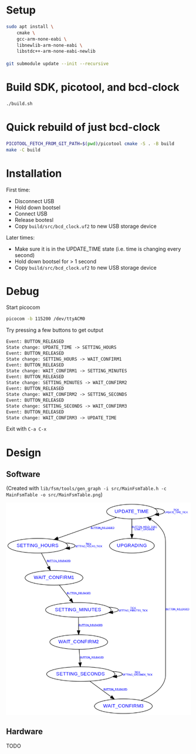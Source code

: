 # Setup

```sh
sudo apt install \
    cmake \
    gcc-arm-none-eabi \
    libnewlib-arm-none-eabi \
    libstdc++-arm-none-eabi-newlib

git submodule update --init --recursive
```

# Build SDK, picotool, and bcd-clock
```sh
./build.sh
```

# Quick rebuild of just bcd-clock
```sh
PICOTOOL_FETCH_FROM_GIT_PATH=$(pwd)/picotool cmake -S . -B build
make -C build
```

# Installation

First time:

* Disconnect USB
* Hold down bootsel
* Connect USB
* Release bootesl
* Copy `build/src/bcd_clock.uf2` to new USB storage device

Later times:

* Make sure it is in the UPDATE_TIME state (i.e. time is changing every second)
* Hold down bootsel for > 1 second
* Copy `build/src/bcd_clock.uf2` to new USB storage device

# Debug

Start picocom

```sh
picocom -b 115200 /dev/ttyACM0
```

Try pressing a few buttons to get output

```
Event: BUTTON_RELEASED
State change: UPDATE_TIME -> SETTING_HOURS
Event: BUTTON_RELEASED
State change: SETTING_HOURS -> WAIT_CONFIRM1
Event: BUTTON_RELEASED
State change: WAIT_CONFIRM1 -> SETTING_MINUTES
Event: BUTTON_RELEASED
State change: SETTING_MINUTES -> WAIT_CONFIRM2
Event: BUTTON_RELEASED
State change: WAIT_CONFIRM2 -> SETTING_SECONDS
Event: BUTTON_RELEASED
State change: SETTING_SECONDS -> WAIT_CONFIRM3
Event: BUTTON_RELEASED
State change: WAIT_CONFIRM3 -> UPDATE_TIME
```

Exit with `C-a C-x`

# Design

## Software

(Created with `lib/fsm/tools/gen_graph -i src/MainFsmTable.h -c MainFsmTable -o src/MainFsmTable.png`)

![alt text](src/MainFsmTable.png "MainFsmTable")

## Hardware

TODO
